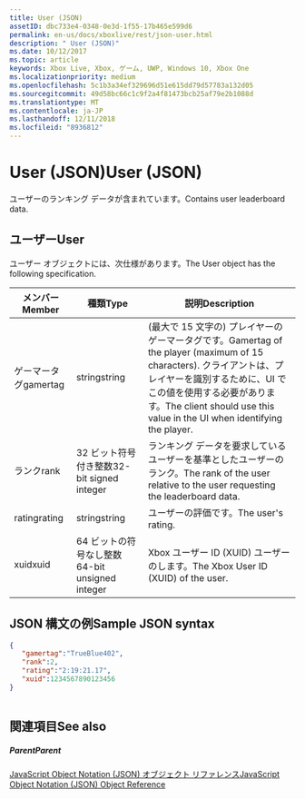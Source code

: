 ```yaml
---
title: User (JSON)
assetID: dbc733e4-0348-0e3d-1f55-17b465e599d6
permalink: en-us/docs/xboxlive/rest/json-user.html
description: " User (JSON)"
ms.date: 10/12/2017
ms.topic: article
keywords: Xbox Live, Xbox, ゲーム, UWP, Windows 10, Xbox One
ms.localizationpriority: medium
ms.openlocfilehash: 5c1b3a34ef329696d51e615dd79d57783a132d05
ms.sourcegitcommit: 49d58bc66c1c9f2a4f81473bcb25af79e2b1088d
ms.translationtype: MT
ms.contentlocale: ja-JP
ms.lasthandoff: 12/11/2018
ms.locfileid: "8936812"
---
```

# <a name="user-json"></a><span data-ttu-id="55ab6-104">User (JSON)</span><span class="sxs-lookup"><span data-stu-id="55ab6-104">User (JSON)</span></span>
<span data-ttu-id="55ab6-105">ユーザーのランキング データが含まれています。</span><span class="sxs-lookup"><span data-stu-id="55ab6-105">Contains user leaderboard data.</span></span> 
<a id="ID4EN"></a>

 
## <a name="user"></a><span data-ttu-id="55ab6-106">ユーザー</span><span class="sxs-lookup"><span data-stu-id="55ab6-106">User</span></span>
 
<span data-ttu-id="55ab6-107">ユーザー オブジェクトには、次仕様があります。</span><span class="sxs-lookup"><span data-stu-id="55ab6-107">The User object has the following specification.</span></span>
 
| <span data-ttu-id="55ab6-108">メンバー</span><span class="sxs-lookup"><span data-stu-id="55ab6-108">Member</span></span>| <span data-ttu-id="55ab6-109">種類</span><span class="sxs-lookup"><span data-stu-id="55ab6-109">Type</span></span>| <span data-ttu-id="55ab6-110">説明</span><span class="sxs-lookup"><span data-stu-id="55ab6-110">Description</span></span>| 
| --- | --- | --- | 
| <span data-ttu-id="55ab6-111">ゲーマータグ</span><span class="sxs-lookup"><span data-stu-id="55ab6-111">gamertag</span></span>| <span data-ttu-id="55ab6-112">string</span><span class="sxs-lookup"><span data-stu-id="55ab6-112">string</span></span>| <span data-ttu-id="55ab6-113">(最大で 15 文字の) プレイヤーのゲーマータグです。</span><span class="sxs-lookup"><span data-stu-id="55ab6-113">Gamertag of the player (maximum of 15 characters).</span></span> <span data-ttu-id="55ab6-114">クライアントは、プレイヤーを識別するために、UI でこの値を使用する必要があります。</span><span class="sxs-lookup"><span data-stu-id="55ab6-114">The client should use this value in the UI when identifying the player.</span></span>| 
| <span data-ttu-id="55ab6-115">ランク</span><span class="sxs-lookup"><span data-stu-id="55ab6-115">rank</span></span>| <span data-ttu-id="55ab6-116">32 ビット符号付き整数</span><span class="sxs-lookup"><span data-stu-id="55ab6-116">32-bit signed integer</span></span>| <span data-ttu-id="55ab6-117">ランキング データを要求しているユーザーを基準としたユーザーのランク。</span><span class="sxs-lookup"><span data-stu-id="55ab6-117">The rank of the user relative to the user requesting the leaderboard data.</span></span>| 
| <span data-ttu-id="55ab6-118">rating</span><span class="sxs-lookup"><span data-stu-id="55ab6-118">rating</span></span>| <span data-ttu-id="55ab6-119">string</span><span class="sxs-lookup"><span data-stu-id="55ab6-119">string</span></span>| <span data-ttu-id="55ab6-120">ユーザーの評価です。</span><span class="sxs-lookup"><span data-stu-id="55ab6-120">The user's rating.</span></span>| 
| <span data-ttu-id="55ab6-121">xuid</span><span class="sxs-lookup"><span data-stu-id="55ab6-121">xuid</span></span>| <span data-ttu-id="55ab6-122">64 ビットの符号なし整数</span><span class="sxs-lookup"><span data-stu-id="55ab6-122">64-bit unsigned integer</span></span>| <span data-ttu-id="55ab6-123">Xbox ユーザー ID (XUID) ユーザーのします。</span><span class="sxs-lookup"><span data-stu-id="55ab6-123">The Xbox User ID (XUID) of the user.</span></span>| 
  
<a id="ID4EMC"></a>

 
## <a name="sample-json-syntax"></a><span data-ttu-id="55ab6-124">JSON 構文の例</span><span class="sxs-lookup"><span data-stu-id="55ab6-124">Sample JSON syntax</span></span>
 

```json
{ 
   "gamertag":"TrueBlue402",
   "rank":2,
   "rating":"2:19:21.17",
   "xuid":1234567890123456 
}
    
```

  
<a id="ID4EVC"></a>

 
## <a name="see-also"></a><span data-ttu-id="55ab6-125">関連項目</span><span class="sxs-lookup"><span data-stu-id="55ab6-125">See also</span></span>
 
<a id="ID4EXC"></a>

 
##### <a name="parent"></a><span data-ttu-id="55ab6-126">Parent</span><span class="sxs-lookup"><span data-stu-id="55ab6-126">Parent</span></span> 

[<span data-ttu-id="55ab6-127">JavaScript Object Notation (JSON) オブジェクト リファレンス</span><span class="sxs-lookup"><span data-stu-id="55ab6-127">JavaScript Object Notation (JSON) Object Reference</span></span>](atoc-xboxlivews-reference-json.md)

   